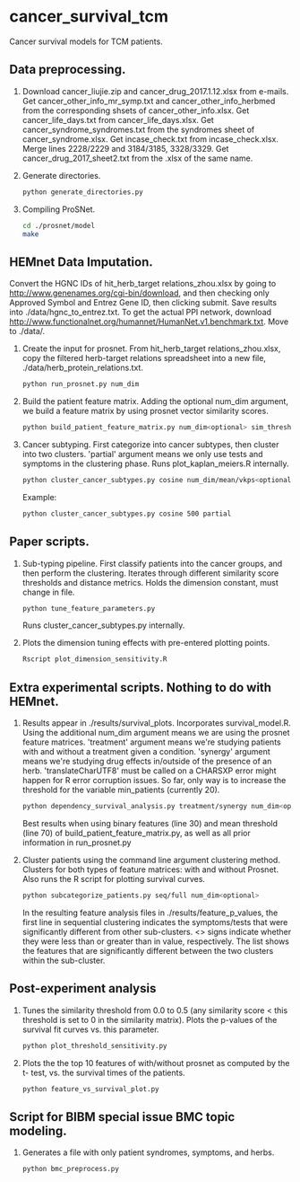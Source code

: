 # cancer_survival_tcm
Cancer survival models for TCM patients.


## Data preprocessing.

1.  Download cancer_liujie.zip and cancer_drug_2017.1.12.xlsx from e-mails.
    Get cancer_other_info_mr_symp.txt and cancer_other_info_herbmed from the
    corresponding shsets of cancer_other_info.xlsx.
    Get cancer_life_days.txt from cancer_life_days.xlsx.
    Get cancer_syndrome_syndromes.txt from the syndromes sheet of cancer_syndrome.xlsx.
    Get incase_check.txt from incase_check.xlsx. Merge lines 2228/2229 and 3184/3185, 3328/3329.
    Get cancer_drug_2017_sheet2.txt from the .xlsx of the same name.

2.  Generate directories.
    
    ```bash
    python generate_directories.py
    ```

3.  Compiling ProSNet.

    ```bash
    cd ./prosnet/model
    make
    ```

## HEMnet Data Imputation.
Convert the HGNC IDs of hit_herb_target relations_zhou.xlsx by going to
http://www.genenames.org/cgi-bin/download, and then checking only Approved Symbol and Entrez Gene ID, then clicking submit. Save results into ./data/hgnc_to_entrez.txt.
To get the actual PPI network, download http://www.functionalnet.org/humannet/HumanNet.v1.benchmark.txt. Move to ./data/.

1.  Create the input for prosnet. From hit_herb_target relations_zhou.xlsx, 
    copy the filtered herb-target relations spreadsheet into a new file,
    ./data/herb_protein_relations.txt.

    ```bash
    python run_prosnet.py num_dim
    ```

2.  Build the patient feature matrix. Adding the optional num_dim argument, we
    build a feature matrix by using prosnet vector similarity scores.

    ```bash
    python build_patient_feature_matrix.py num_dim<optional> sim_thresh<optional>
    ```
    
3.  Cancer subtyping. First categorize into cancer subtypes, then cluster into
    two clusters. 'partial' argument means we only use tests and symptoms in the
    clustering phase. Runs plot_kaplan_meiers.R internally.

    ```bash
    python cluster_cancer_subtypes.py cosine num_dim/mean/vkps<optional> partial<optional>
    ```
    Example:
    ```bash
    python cluster_cancer_subtypes.py cosine 500 partial
    ```

## Paper scripts.

1.  Sub-typing pipeline. First classify patients into the cancer groups, and then
    perform the clustering. Iterates through different similarity score thresholds
    and distance metrics. Holds the dimension constant, must change in file.
    ```bash
    python tune_feature_parameters.py
    ```
    Runs cluster_cancer_subtypes.py internally.

2.  Plots the dimension tuning effects with pre-entered plotting points.

    ```bash
    Rscript plot_dimension_sensitivity.R
    ```

## Extra experimental scripts. Nothing to do with HEMnet.
1.  Results appear in ./results/survival_plots. Incorporates survival_model.R.
    Using the additional num_dim argument means we are using the prosnet
    feature matrices. 'treatment' argument means we're studying patients with
    and without a treatment given a condition. 'synergy' argument means we're
    studying drug effects in/outside of the presence of an herb.
    'translateCharUTF8' must be called on a CHARSXP error might happen for
    R error corruption issues. So far, only way is to increase the threshold
    for the variable min_patients (currently 20).

    ```bash
    python dependency_survival_analysis.py treatment/synergy num_dim<optional>
    ```

    Best results when using binary features (line 30) and mean threshold (line 70) of build_patient_feature_matrix.py, as well as all prior information in run_prosnet.py

2.  Cluster patients using the command line argument clustering method. Clusters
    for both types of feature matrices: with and without Prosnet. Also runs the
    R script for plotting survival curves.
    
    ```bash
    python subcategorize_patients.py seq/full num_dim<optional>
    ```

    In the resulting feature analysis files in ./results/feature_p_values,
    the first line in sequential clustering indicates the symptoms/tests that
    were significantly different from other sub-clusters. <> signs indicate
    whether they were less than or greater than in value, respectively. The
    list shows the features that are significantly different between the two
    clusters within the sub-cluster.

## Post-experiment analysis

1.  Tunes the similarity threshold from 0.0 to 0.5 (any similarity score < this
    threshold is set to 0 in the similarity matrix). Plots the p-values of the
    survival fit curves vs. this parameter.

    ```bash
    python plot_threshold_sensitivity.py
    ```

2.  Plots the the top 10 features of with/without prosnet as computed by the t-
    test, vs. the survival times of the patients.

    ```bash
    python feature_vs_survival_plot.py
    ```

## Script for BIBM special issue BMC topic modeling.

1.  Generates a file with only patient syndromes, symptoms, and herbs.
    ```bash
    python bmc_preprocess.py
    ```